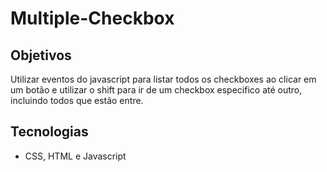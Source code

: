 # Multiple-Checkbox


## Objetivos

Utilizar eventos do javascript para listar todos os checkboxes ao clicar em um botão e utilizar o shift para ir de um checkbox especifico até outro, incluindo todos que estão entre.

## Tecnologias

- CSS, HTML e Javascript
